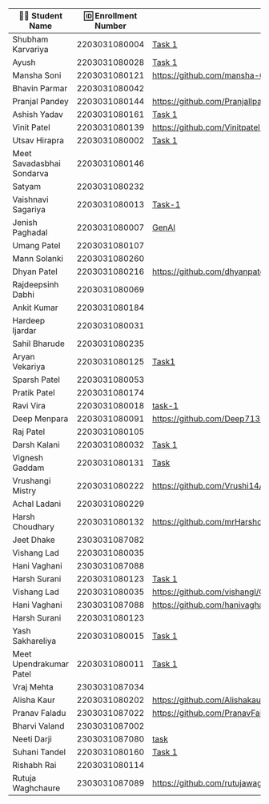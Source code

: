 | 👩‍🎓 Student Name | 🆔 Enrollment Number | Task 1 URL | GitHub Repo |
|-----------------|-------------------|------------|-------------|
| Shubham Karvariya | 2203031080004 | [Task 1](https://github.com/5hubhm/OpenTalkJS/blob/main/Task.md)| [Github](https://github.com/5hubhm/OpenTalkJS)|
| Ayush | 2203031080028 | [Task 1](https://github.com/ayushvadodariya/OpenTalkJS/blob/main/app.js) | [GitHub](https://github.com/ayushvadodariya/OpenTalkJS) |
| Mansha Soni | 2203031080121 |https://github.com/mansha-6/OpenTalkJS/blob/main/task_1.MD|https://github.com/mansha-6/OpenTalkJS.git|
| Bhavin Parmar | 2203031080042 | | |
| Pranjal Pandey | 2203031080144 |https://github.com/Pranjallpandey1504/OpenTalkJS/blob/main/task_1.MD |https://github.com/Pranjallpandey1504/OpenTalkJS |
| Ashish Yadav | 2203031080161 | [Task 1](https://github.com/AshishIT611/OpenTalkJS/blob/main/task_1.MD) | [GitHub](https://github.com/AshishIT611/OpenTalkJS) |
| Vinit Patel | 2203031080139 |https://github.com/Vinitpatel28/OpenTalkJS/blob/main/task_1.MD |https://github.com/Vinitpatel28/OpenTalkJS.git|
| Utsav Hirapra | 2203031080002 |[Task 1](https://github.com/utsav1213/OpenTalkJS/blob/main/task1.md) |[GitHib](https://github.com/utsav1213/OpenTalkJS) |
| Meet Savadasbhai Sondarva | 2203031080146 | | |
| Satyam | 2203031080232 | | |
| Vaishnavi Sagariya | 2203031080013 |[Task-1](https://github.com/sagariyavaishnavi/OpenTalkJS/blob/main/task_1.MD) | [GitHub](https://github.com/sagariyavaishnavi/OpenTalkJS)|
| Jenish Paghadal | 2203031080007 | [GenAI](https://github.com/ItsJESH/OpenTalkJS/blob/main/index.js) |[Github](https://github.com/ItsJESH/OpenTalkJS/) |
| Umang Patel | 2203031080107 | | |
| Mann Solanki | 2203031080260 | | |
| Dhyan Patel | 2203031080216 |https://github.com/dhyanpatel3/OpenTalkJS/blob/main/task_1.MD |https://github.com/dhyanpatel3/OpenTalkJS |
| Rajdeepsinh Dabhi | 2203031080069 | | |
| Ankit Kumar | 2203031080184 | | |
| Hardeep Ijardar | 2203031080031 | | |
| Sahil Bharude | 2203031080235 | | |
| Aryan Vekariya | 2203031080125 |[Task1](https://github.com/aaryanvekariya/OpenTalk-JS/blob/main/Task.md)|[Repository](https://github.com/aaryanvekariya/OpenTalk-JS)|
| Sparsh Patel | 2203031080053 | | |
| Pratik Patel | 2203031080174 | | |
| Ravi Vira | 2203031080018 |[task-1](https://github.com/Ravi-vira/OpenTalkJS/blob/main/script.js) |[git](https://github.com/Ravi-vira/OpenTalkJS) |
| Deep Menpara | 2203031080091 |https://github.com/Deep7133/OPENTALKJS/blob/main/script.js |https://github.com/Deep7133/OPENTALKJS |
| Raj Patel | 2203031080105 | | |
| Darsh Kalani | 2203031080032 | [Task 1](https://github.com/Darshkalani28/OpenTalkJS/blob/darsh-1/task1.md) | [Repo](https://github.com/Darshkalani28/OpenTalkJS) |
| Vignesh Gaddam | 2203031080131 |[Task](https://github.com/mrvigneshgaddam/OpenTalkJS/blob/main/Task1.md) |[GitHub](https://github.com/mrvigneshgaddam/OpenTalkJS) |
| Vrushangi Mistry | 2203031080222 |https://github.com/Vrushi14/OpenTalkJS | https://github.com/Vrushi14|
| Achal Ladani | 2203031080229 | | |
| Harsh Choudhary | 2203031080132 |https://github.com/mrHarshchoudhary/OpenTalkJS/blob/main/Task1.md |https://github.com/mrHarshchoudhary/OpenTalkJS |
| Jeet Dhake | 2303031087082 | | |
| Vishang Lad | 2203031080035 | | |
| Hani Vaghani | 2303031087088 | | |
| Harsh Surani | 2203031080123 | [Task 1](https://github.com/suraniharsh/GenAI/blob/main/Task_1.md) | [GenAI](https://github.com/suraniharsh/GenAI) |
| Vishang Lad | 2203031080035 |https://github.com/vishangl/OpenTalkJS/blob/main/task_1.MD|https://github.com/vishangl/OpenTalkJS| 
| Hani Vaghani | 2303031087088 |https://github.com/hanivaghani/OpenTalkJS/blob/main/task_1.MD |https://github.com/hanivaghani/OpenTalkJS |
| Harsh Surani | 2203031080123 | | |
| Yash Sakhareliya | 2203031080015 |[Task 1](https://github.com/YashSakhareliya/OpenTalkJS/blob/main/index.js) |[Github](https://github.com/YashSakhareliya/OpenTalkJS) |
| Meet Upendrakumar Patel | 2203031080011 |[Task 1](https://github.com/MeetPatel54/GenAI/blob/main/Task_1.md) |[GitHub](https://github.com/MeetPatel54/OpenTalkJS.git) |
| Vraj Mehta | 2303031087034 | | |
| Alisha Kaur | 2203031080202 |https://github.com/Alishakaur431/OpenTalkJS/blob/main/task_1.MD | https://github.com/Alishakaur431/OpenTalkJS.git|
| Pranav Faladu | 2303031087022 |https://github.com/PranavFaladu/OpenTalkJS/blob/main/task_1.MD|https://github.com/PranavFaladu/OpenTalkJS|
| Bharvi Valand | 2303031087002 | | |
| Neeti Darji | 2303031087080 |[task](https://github.com/Neetidarji/OpenTalkJS/blob/main/node_modules/task1.MD )|[github](https://github.com/Neetidarji/OpenTalkJS) |
| Suhani Tandel | 2203031080160 | [Task 1](https://github.com/SuhaniTandel/OpenTalkJS/blob/master/Task_1.MD) | [github] (https://github.com/SuhaniTandel/OpenTalkJS) |
| Rishabh Rai | 2203031080114 | | |
| Rutuja Waghchaure | 2303031087089 |https://github.com/rutujawaghchaure/OpenTalkJS/blob/main/task1.MD|https://github.com/rutujawaghchaure/OpenTalkJS/tree/main|
